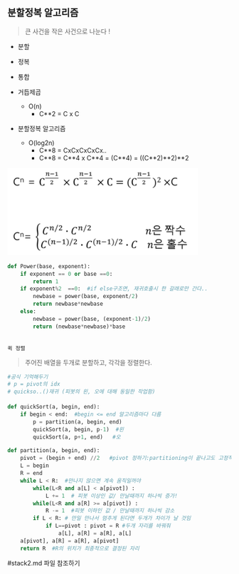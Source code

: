 ## 분할정복 알고리즘

> 큰 사건을 작은 사건으로 나눈다 !

- 분할

- 정복

- 통합

  

- 거듭제곱

  - O(n)
    - C**2 = C x C

- 분할정복 알고리즘

  - O(log2n)
    - C**8 = CxCxCxCxCx..
    - C\*\*8 = C\*\*4 x C\*\*4 = (C\*\*4) = ((C\*\*2)\*\*2)**2

![image-20220312234452483](images/image-20220312234452483.png)

```python
def Power(base, exponent):
    if exponent == 0 or base ==0:
        return 1
    if exponent%2  ==0:  #if else구조면, 재귀호출시 한 갈래로만 간다..
        newbase = power(base, exponent/2)
        return newbase*newbase
    else:
        newbase = power(base, (exponent-1)/2)
        return (newbase*newbase)*base
        
```

`퀵 정렬`

> 주어진 배열을 두개로 분할하고, 각각을 정렬한다.

```python
#공식 기억해두기
# p = pivot의 idx
# quickso..()재귀 (피봇의 왼, 오에 대해 동일한 작업함)

def quickSort(a, begin, end):
    if begin < end:  #begin <= end 알고리즘마다 다름
        p = partition(a, begin, end)
        quickSort(a, begin, p-1)  #왼
        quickSort(a, p+1, end)   #오
```

```python
def partition(a, begin, end):
    pivot = (begin + end) //2   #pivot 정하기:partitioning이 끝나고도 고정적으로 움직이지 않는값
    L = begin
    R = end
    while L < R:  #만나지 않으면 계속 움직일꺼야
        while(L<R and a[L] < a[pivot]) : 
            L += 1  # 피봇 이상인 값/ 만날때까지 하나씩 증가!
        while(L<R and a[R] >= a[pivot]) : 
            R -= 1  #피봇 이하인 값 / 만날때까지 하나씩 감소
        if L < R: # 만일 만나서 멈추게 된다면 두개가 차이가 날 것임
            if L==pivot : pivot = R #두개 자리를 바꿔줘
                a[L], a[R] = a[R], a[L]
    a[pivot], a[R] = a[R], a[pivot]
    return R  #R의 위치가 최종적으로 결정된 자리
```

#stack2.md 파일 참조하기

